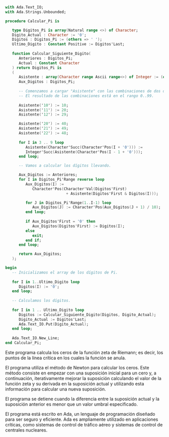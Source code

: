 ```ada
with Ada.Text_IO;
with Ada.Strings.Unbounded;

procedure Calcular_Pi is

   type Digitos_Pi is array(Natural range <>) of Character;
   Digito_Actual : Character := '0';
   Digitos : Digitos_Pi := (others => ' ');
   Ultimo_Digito : Constant Positive := Digitos'Last;
   
   function Calcular_Siguiente_Digito(
      Anteriores : Digitos_Pi;
      Actual : Constant Character
   ) return Digitos_Pi is
   (
      Asistente : array(Character range Ascii range<>) of Integer := (others => 0);
      Aux_Digitos : Digitos_Pi;
      
      -- Comenzamos a cargar "Asistente" con las combinaciones de dos dígitos.
      -- El resultado de las combinaciones está en el rango 0..99.
      
      Asistente('10') := 10;
      Asistente('11') := 20;
      Asistente('12') := 29;

      Asistente('20') := 40;
      Asistente('21') := 49;
      Asistente('22') := 48;
      
      for I in 3 .. 9 loop
         Asistente(Character'Succ(Character'Pos(I + '0'))) :=
         Integer'Succ(Asistente(Character'Pos(I - 1 + '0')));
      end loop;

      -- Vamos a calcular los dígitos llevando.

      Aux_Digitos := Anteriores;
      for I in Digitos_Pi'Range reverse loop
         Aux_Digitos(I) :=
            Character'Pos(Character'Val(Digitos'First)
                           + Asistente(Digitos'First & Digitos(I)));

         for J in Digitos_Pi'Range(1..I-1) loop
            Aux_Digitos(J) := Character'Pos(Aux_Digitos(J + 1) / 10);
         end loop;
      
         if Aux_Digitos'First = '0' then
            Aux_Digitos(Digitos'First) := Digitos(I);
         else
            exit;
         end if;
      end loop;

      return Aux_Digitos;
   );

begin
   -- Inicializamos el array de los dígitos de Pi.
   
   for I in 1..Ultimo_Digito loop
      Digitos(I) := '0';
   end loop;
   
   -- Calculamos los dígitos.
   
   for I in 1 .. Ultimo_Digito loop
      Digitos := Calcular_Siguiente_Digito(Digitos, Digito_Actual);
      Digito_Actual := Digitos'Last;
      Ada.Text_IO.Put(Digito_Actual);
   end loop;
   
   Ada.Text_IO.New_Line;
end Calcular_Pi;
```

Este programa calcula los ceros de la función zeta de Riemann; es decir, los puntos de la línea crítica en los cuales la función se anula.

El programa utiliza el método de Newton para calcular los ceros. Este método consiste en empezar con una suposición inicial para un cero y, a continuación, iterativamente mejorar la suposición calculando el valor de la función zeta y su derivada en la suposición actual y utilizando esta información para calcular una nueva suposición.

El programa se detiene cuando la diferencia entre la suposición actual y la suposición anterior es menor que un valor umbral especificado.

El programa está escrito en Ada, un lenguaje de programación diseñado para ser seguro y eficiente. Ada es ampliamente utilizado en aplicaciones críticas, como sistemas de control de tráfico aéreo y sistemas de control de centrales nucleares.